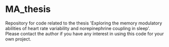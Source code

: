 # MA_thesis
 
Repository for code related to the thesis 'Exploring the memory modulatory abilities of heart rate variability and norepinephrine coupling in sleep'. Please contact the author if you have any interest in using this code for your own project.
